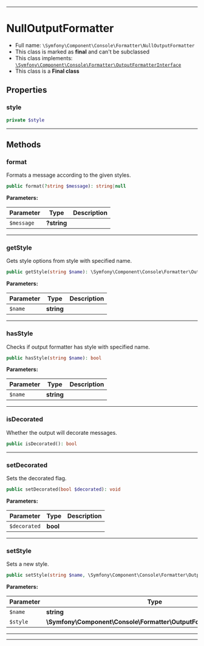 ***

# NullOutputFormatter

* Full name: `\Symfony\Component\Console\Formatter\NullOutputFormatter`
* This class is marked as **final** and can't be subclassed
* This class implements:
  [`\Symfony\Component\Console\Formatter\OutputFormatterInterface`](./OutputFormatterInterface.md)
* This class is a **Final class**

## Properties

### style

```php
private $style
```

***

## Methods

### format

Formats a message according to the given styles.

```php
public format(?string $message): string|null
```

**Parameters:**

| Parameter | Type | Description |
|-----------|------|-------------|
| `$message` | **?string** |  |

***

### getStyle

Gets style options from style with specified name.

```php
public getStyle(string $name): \Symfony\Component\Console\Formatter\OutputFormatterStyleInterface
```

**Parameters:**

| Parameter | Type | Description |
|-----------|------|-------------|
| `$name` | **string** |  |

***

### hasStyle

Checks if output formatter has style with specified name.

```php
public hasStyle(string $name): bool
```

**Parameters:**

| Parameter | Type | Description |
|-----------|------|-------------|
| `$name` | **string** |  |

***

### isDecorated

Whether the output will decorate messages.

```php
public isDecorated(): bool
```

***

### setDecorated

Sets the decorated flag.

```php
public setDecorated(bool $decorated): void
```

**Parameters:**

| Parameter | Type | Description |
|-----------|------|-------------|
| `$decorated` | **bool** |  |

***

### setStyle

Sets a new style.

```php
public setStyle(string $name, \Symfony\Component\Console\Formatter\OutputFormatterStyleInterface $style): void
```

**Parameters:**

| Parameter | Type | Description |
|-----------|------|-------------|
| `$name` | **string** |  |
| `$style` | **\Symfony\Component\Console\Formatter\OutputFormatterStyleInterface** |  |

***


***

